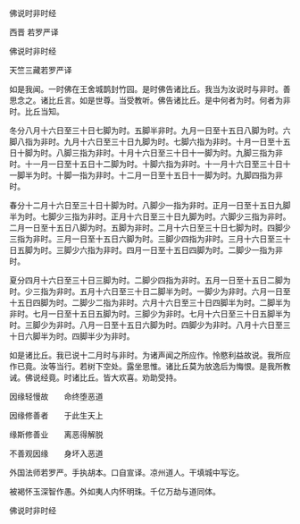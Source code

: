   佛说时非时经  

西晋 若罗严译  

佛说时非时经  

天竺三藏若罗严译  

如是我闻。一时佛在王舍城鹊封竹园。是时佛告诸比丘。我当为汝说时与非时。善思念之。诸比丘言。如是世尊。当受教听。佛告诸比丘。是中何者为时。何者为非时。比丘当知。  

冬分八月十六日至三十日七脚为时。五脚半非时。九月一日至十五日八脚为时。六脚八指为非时。九月十六日至三十日九脚为时。七脚六指为非时。十月一日至十五日十脚为时。八脚三指为非时。十月十六日至三十日十一脚为时。九脚三指为非时。十一月一日至十五日十二脚为时。十脚六指为非时。十一月十六日至三十日十一脚半为时。十脚一指为非时。十二月一日至十五日十一脚为时。九脚四指为非时。  

春分十二月十六日至三十日十脚为时。八脚少一指为非时。正月一日至十五日九脚半为时。七脚少三指为非时。正月十六日至三十日九脚为时。六脚少三指为非时。二月一日至十五日八脚为时。五脚为非时。二月十六日至三十日七脚为时。四脚少三指为非时。三月一日至十五日六脚为时。三脚少四指为非时。三月十六日至三十日五脚为时。三脚少六指为非时。四月一日至十五日四脚为时。二脚少一指为非时。  

夏分四月十六日至三十日三脚为时。二脚少四指为非时。五月一日至十五日二脚为时。少三指为非时。五月十六日至三十日二脚半为时。一脚少为非时。六月一日至十五日四脚为时。二脚少二指为非时。六月十六日至三十日四脚半为时。二脚半为非时。七月一日至十五日五脚为时。三脚少为非时。七月十六日至三十日五脚半为时。三脚少为非时。八月一日至十五日六脚为时。四脚少为非时。八月十六日至三十日六脚半为时。四脚半少为非时。  

如是诸比丘。我已说十二月时与非时。为诸声闻之所应作。怜愍利益故说。我所应作已竟。汝等当行。若树下空处。露坐思惟。诸比丘莫为放逸后为悔恨。是我所教诫。佛说经竟。时诸比丘。皆大欢喜。劝助受持。  

因缘轻慢故　　命终堕恶道  

因缘修善者　　于此生天上  

缘斯修善业　　离恶得解脱  

不善观因缘　　身坏入恶道  

外国法师若罗严。手执胡本。口自宣译。凉州道人。干填城中写讫。  

被褐怀玉深智作愚。外如夷人内怀明珠。千亿万劫与道同体。  

佛说时非时经  
